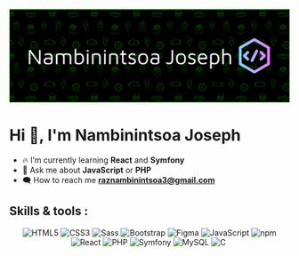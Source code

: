 <img src="header-image.png" alt="header image for nambinintsoajoseph github profile">
<h1>Hi 👋, I'm Nambinintsoa Joseph</h1>

- 🔥 I’m currently learning **React** and **Symfony**
- 💬 Ask me about **JavaScript** or **PHP**
- 🗨 How to reach me **raznambinintsoa3@gmail.com**

<h2 align="left">Skills & tools :</h2>
<p align="center">
	<img src="https://img.shields.io/badge/HTML5-orange?style=for-the-badge&logo=html5&logoColor=white" alt="HTML5"/>
	<img src="https://img.shields.io/badge/CSS3-03A9F4?style=for-the-badge&logo=html5&logoColor=white" alt="CSS3">
	<img src="https://img.shields.io/badge/Sass-C03?style=for-the-badge&logo=sass&logoColor=white" alt="Sass"/>
	<img src="https://img.shields.io/badge/Bootstrap-563d7c?style=for-the-badge&logo=bootstrap&logoColor=white" alt="Bootstrap"/>
	<img src="https://img.shields.io/badge/Figma-f24e1e?style=for-the-badge&logo=figma&logoColor=white" alt="Figma"/>
	<img src="https://img.shields.io/badge/JavaScript-yellow?style=for-the-badge&logo=javascript&logoColor=white" alt="JavaScript"/>
	<img src="https://img.shields.io/badge/NPM-black?style=for-the-badge&logo=npm&logoColor=white" alt="npm"/>
	<img src="https://img.shields.io/badge/React-7cc5d9?style=for-the-badge&logo=react&logoColor=black" alt="React"/>
	<img src="https://img.shields.io/badge/PHP-7f00ff?style=for-the-badge&logo=php&logoColor=white" alt="PHP"/>
	<img src="https://img.shields.io/badge/Symfony-black?style=for-the-badge&logo=symfony&logoColor=white" alt="Symfony"/>
	<img src="https://img.shields.io/badge/Mysql-005C84?style=for-the-badge&logo=mysql&logoColor=white" alt="MySQL"/>
	<img src="https://img.shields.io/badge/C-03c?style=for-the-badge&logo=c&logoColor=white" alt="C"/>
	<img src="https://img.shields.io/badge/C++-2300599C?style=for-the-badge&logo=c%2B%2B&logoColor=white" alt=""/>	
</p>
